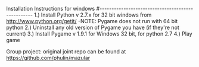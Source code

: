 Installation Instructions for windows
#--------------------------------------------------
1.) Install Python v 2.7.x for 32 bit windows 
     from http://www.python.org/getit/
    -NOTE: Pygame does not run with 64 bit python
2.) Uninstall any old version of Pygame you have 
     (if they're not current)
3.) Install Pygame v 1.9.1 for Windows 32 bit, 
     for python 2.7
4.) Play game


Group project:  original joint repo can be found at https://github.com/phulin/mazular

